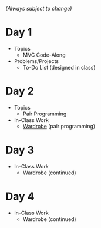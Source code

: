 _(Always subject to change)_

# Day 1
- Topics
  - MVC Code-Along
- Problems/Projects
  - To-Do List (designed in class)

# Day 2
- Topics
  - Pair Programming
- In-Class Work
  - [Wardrobe](Assignments/01-wardrobe) (pair programming)

# Day 3
- In-Class Work
  - Wardrobe (continued)

# Day 4
- In-Class Work
  - Wardrobe (continued)
